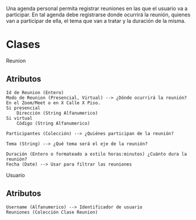 Una agenda personal permita registrar reuniones en las que el usuario va a participar.
En tal agenda debe registrarse donde ocurrirá la reunión, quienes van a participar de ella, el tema que van a tratar y la duración de la misma.

# Clases
Reunion
## Atributos
    Id de Reunion (Entero)
    Modo de Reunion (Presencial, Virtual) --> ¿Dónde ocurrirá la reunión? En el Zoom/Meet o en X Calle X Piso.
    Si presencial 
        Dirección (String Alfanumerico) 
    Si virtual
        Código (String Alfanumerico)

    Participantes (Colección) --> ¿Quiénes participan de la reunión?

    Tema (String) --> ¿Qué tema será el eje de la reunión?

    Duración (Entero o formateado a estilo horas:minutos) ¿Cuánto dura la reunión?
    Fecha (Date) --> Usar para filtrar las reuniones

Usuario
## Atributos
    Username (Alfanumerico) --> Identificador de usuario
    Reuniones (Colección Clase Reunion)
    

